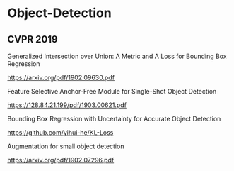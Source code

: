 # Object-Detection
## CVPR 2019
Generalized Intersection over Union: A Metric and A Loss for Bounding Box Regression 

https://arxiv.org/pdf/1902.09630.pdf  

Feature Selective Anchor-Free Module for Single-Shot Object Detection  

https://128.84.21.199/pdf/1903.00621.pdf  

Bounding Box Regression with Uncertainty for Accurate Object Detection  

https://github.com/yihui-he/KL-Loss  

Augmentation for small object detection  

https://arxiv.org/pdf/1902.07296.pdf
